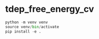 # tdep_free_energy_cv



```python
python -m venv venv
source venv/bin/activate
pip install -e .
```